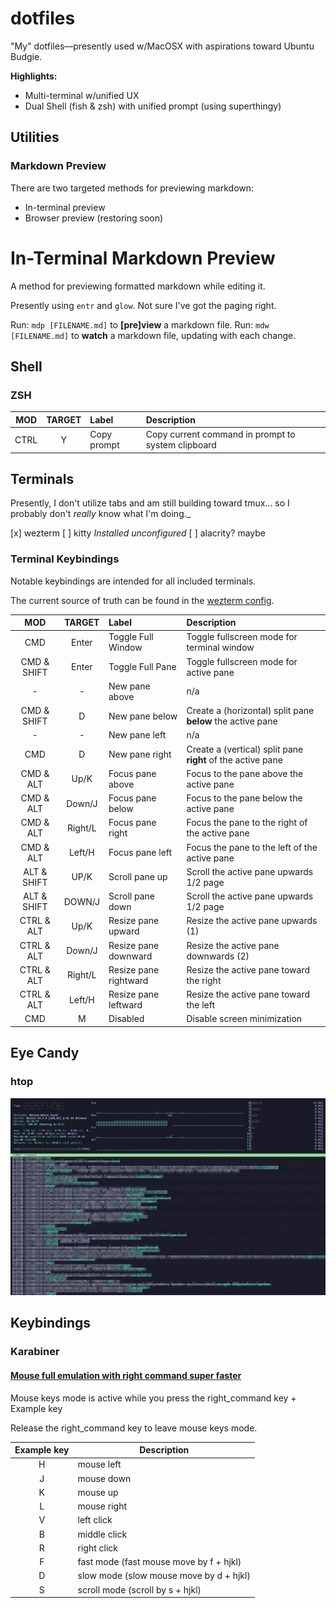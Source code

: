 # dotfiles

"My" dotfiles—presently used w/MacOSX with aspirations toward Ubuntu Budgie.

**Highlights:**

* Multi-terminal w/unified UX<br>
* Dual Shell (fish & zsh) with unified prompt (using superthingy)

## Utilities

### Markdown Preview

There are two targeted methods for previewing markdown:
* In-terminal preview
* Browser preview (restoring soon)

# In-Terminal Markdown Preview

A method for previewing formatted markdown while editing it.

Presently using `entr` and `glow`. Not sure I've got the paging right.


Run: `mdp [FILENAME.md]` to **[pre]view** a markdown file.
Run: `mdw [FILENAME.md]` to **watch** a markdown file, updating with each change.

## Shell

### ZSH


|    MOD      | TARGET | Label               | Description 
|:-----------:|:------:|:--------------------|:--------------------------------|
|   CTRL      |   Y    | Copy prompt    | Copy current command in prompt to system clipboard

## Terminals

Presently, I don't utilize tabs and am still building toward tmux... so I probably
don't _really_ know what I'm doing._

[x] wezterm
[ ] kitty _Installed unconfigured_
[ ] alacrity? maybe

### Terminal Keybindings

Notable keybindings are intended for all included terminals.

The current source of truth can be found in the
[wezterm config](./config/wezterm/wezterm.lua).

|    MOD      | TARGET  | Label               | Description 
|:-----------:|:-------:|:--------------------|:-------------------------------|
|    CMD      | Enter   | Toggle Full Window | Toggle fullscreen mode for terminal window
| CMD & SHIFT | Enter   | Toggle Full Pane | Toggle fullscreen mode for active pane
|     -       |   -     | New pane above | n/a
| CMD & SHIFT |   D     | New pane below | Create a (horizontal) split pane **below** the active pane
|     -       |   -     | New pane left  | n/a
|    CMD      |   D     | New pane right | Create a (vertical) split pane **right** of the active pane
| CMD & ALT   | Up/K    | Focus pane above | Focus to the pane above the active pane
| CMD & ALT   | Down/J  | Focus pane below | Focus to the pane below the active pane
| CMD & ALT   | Right/L | Focus pane right | Focus the pane to the right of the active pane
| CMD & ALT   | Left/H  | Focus pane left  | Focus the pane to the left of the active pane
| ALT & SHIFT | UP/K    | Scroll pane up   | Scroll the active pane upwards 1/2 page
| ALT & SHIFT | DOWN/J  | Scroll pane down | Scroll the active pane upwards 1/2 page
| CTRL & ALT  | Up/K    | Resize pane upward | Resize the active pane upwards (1)
| CTRL & ALT  | Down/J  | Resize pane downward | Resize the active pane downwards (2)
| CTRL & ALT  | Right/L | Resize pane rightward | Resize the active pane toward the right
| CTRL & ALT  | Left/H  | Resize pane leftward | Resize the active pane toward the left
|    CMD      |   M     | Disabled | Disable screen minimization
<!--
|    CMD      |   W     | Disabled | Prevent closing panes (type exit) [Would like to make the default work when there's only one pane]
-->

## Eye Candy

### htop

![htop fullscreen](./images/htop.png)

## Keybindings

### Karabiner

#### [Mouse full emulation with right command super faster](https://ke-complex-modifications.pqrs.org/#mouse_full_emulation_with_right_command_super_fast)

Mouse keys mode is active while you press the right_command key + Example key

Release the right_command key to leave mouse keys mode.

| Example key | Description |
|:-----------:|-------------|
|     H       | mouse left
|     J       | mouse down
|     K       | mouse up
|     L       | mouse right
|     V       | left click
|     B       | middle click
|     R       | right click
|     F       | fast mode (fast mouse move by f + hjkl)
|     D       | slow mode (slow mouse move by d + hjkl)
|     S       | scroll mode (scroll by s + hjkl)
